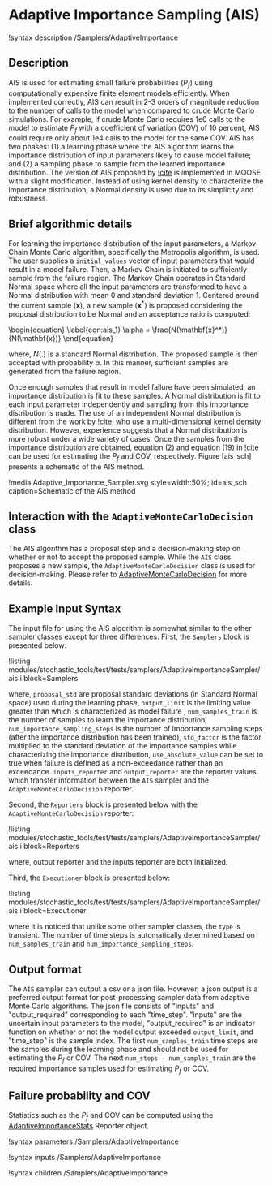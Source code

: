 # Adaptive Importance Sampling (AIS)

!syntax description /Samplers/AdaptiveImportance

## Description

AIS is used for estimating small failure probabilities ($P_f$) using computationally expensive
finite element models efficiently. When implemented correctly, AIS can result in
2-3 orders of magnitude reduction to the number of calls to the model when compared to
 crude Monte Carlo simulations. For example, if crude Monte Carlo requires 1e6 calls
to the model to estimate $P_f$ with a coefficient of variation (COV) of 10 percent, AIS could
require only about 1e4 calls to the model for the same COV. AIS has two phases:
 (1) a learning phase where the AIS algorithm learns the importance distribution of
 input parameters likely to cause model failure; and (2) a sampling phase to sample
from the learned importance distribution. The version of AIS proposed by [!cite](au1999new) is
implemented in MOOSE with a slight modification. Instead of using kernel density to
 characterize the importance distribution, a Normal density is used due to its simplicity
 and robustness.

## Brief algorithmic details

For learning the importance distribution of the input parameters, a Markov Chain
Monte Carlo algorithm, specifically the Metropolis algorithm, is used. The user supplies
 a `initial_values` vector of input parameters that would result in a model failure.
 Then, a Markov Chain is initiated to sufficiently sample from the failure region.
 The Markov Chain operates in Standard Normal space where all the input parameters
are transformed to have a Normal distribution with mean 0 and standard deviation 1.
Centered around the current sample ($\mathbf{x}$), a new sample ($\mathbf{x}^*$) is proposed considering the
proposal distribution to be Normal and an acceptance ratio is computed:

\begin{equation}
\label{eqn:ais_1}
\alpha = \frac{N(\mathbf{x}^*)}{N(\mathbf{x})}
\end{equation}

where, $N(.)$ is a standard Normal distribution. The proposed sample is then accepted
with probability $\alpha$. In this manner, sufficient samples are generated from the
failure region.

Once enough samples that result in model failure have been simulated, an importance
 distribution is fit to these samples. A Normal distribution is fit to each
input parameter independently and sampling from this importance distribution is made.
The use of an independent Normal distribution is different from the work by [!cite](au1999new),
who use a multi-dimensional kernel density distribution. However, experience suggests that
a Normal distribution is more robust under a wide variety of cases. Once the samples from the
importance distribution are obtained, equation (2) and equation (19) in [!cite](au1999new)
can be used for estimating the $P_f$ and COV, respectively. Figure [ais_sch] presents
 a schematic of the AIS method.

!media Adaptive_Importance_Sampler.svg style=width:50%; id=ais_sch caption=Schematic of the AIS method

## Interaction with the `AdaptiveMonteCarloDecision` class

The AIS algorithm has a proposal step and a decision-making step on whether or not to
 accept the proposed sample. While the `AIS` class proposes a new sample, the `AdaptiveMonteCarloDecision` class
is used for decision-making. Please refer to [AdaptiveMonteCarloDecision](AdaptiveMonteCarloDecision.md)
for more details.

## Example Input Syntax

The input file for using the AIS algorithm is somewhat similar to the other sampler
 classes except for three differences. First, the `Samplers` block is presented below:

!listing modules/stochastic_tools/test/tests/samplers/AdaptiveImportanceSampler/ais.i block=Samplers

where, `proposal_std` are proposal standard deviations (in Standard Normal space) used during the learning phase,
 `output_limit` is the limiting value greater than which is characterized as model failure
 , `num_samples_train` is the number of samples to learn the importance distribution,
 `num_importance_sampling_steps` is the number of importance sampling steps (after the importance distribution has been trained),
 `std_factor` is the factor multiplied to the standard deviation of the importance samples
while characterizing the importance distribution, `use_absolute_value` can be set to true when failure is defined as a non-exceedance rather than an exceedance. `inputs_reporter` and `output_reporter` are the
reporter values which transfer information between the `AIS` sampler and the
`AdaptiveMonteCarloDecision` reporter.

Second, the `Reporters` block is presented below with the `AdaptiveMonteCarloDecision` reporter:

!listing modules/stochastic_tools/test/tests/samplers/AdaptiveImportanceSampler/ais.i block=Reporters

where, output reporter and the inputs reporter are both initialized.

Third, the `Executioner` block is presented below:

!listing modules/stochastic_tools/test/tests/samplers/AdaptiveImportanceSampler/ais.i block=Executioner

where it is noticed that unlike some other sampler classes, the `type` is transient.
The number of time steps is automatically determined based on `num_samples_train` and `num_importance_sampling_steps`.

## Output format

The `AIS` sampler can output a csv or a json file. However, a json output is a preferred output format
for post-processing sampler data from adaptive Monte Carlo algorithms. The json file
consists of "inputs" and "output_required" corresponding to each "time_step". "inputs" are
the uncertain input parameters to the model, "output_required" is an indicator function
on whether or not the model output exceeded `output_limit`, and "time_step" is the
sample index. The first `num_samples_train` time steps are the samples during the
learning phase and should not be used for estimating the $P_f$ or COV. The next
`num_steps - num_samples_train` are the required importance samples used for estimating $P_f$ or COV.

## Failure probability and COV

Statistics such as the $P_f$ and COV can be computed using the [AdaptiveImportanceStats](AdaptiveImportanceStats.md)
Reporter object.

!syntax parameters /Samplers/AdaptiveImportance

!syntax inputs /Samplers/AdaptiveImportance

!syntax children /Samplers/AdaptiveImportance
